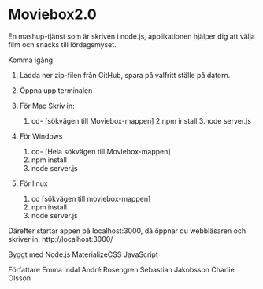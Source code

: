 # Moviebox2.0


En mashup-tjänst som är skriven i node.js, applikationen hjälper dig att välja film och snacks till lördagsmyset.


Komma igång

1. Ladda ner zip-filen från GitHub, spara på valfritt ställe på datorn. 

2. Öppna upp terminalen 

3. För Mac Skriv in:
	1. cd- [sökvägen till Moviebox-mappen]
	2.npm install
	3.node server.js  
	
4. För Windows
	1. cd- [Hela sökvägen till Moviebox-mappen]
	2. npm install
	3. node server.js

5. För linux
	1. cd [sökvägen till moviebox-mappen]
	2. npm install
	3. node server.js


Därefter startar appen på localhost:3000, då öppnar du webbläsaren och skriver in: http://localhost:3000/





Byggt med
Node.js
MaterializeCSS
JavaScript

Författare
Emma Indal
André Rosengren
Sebastian Jakobsson
Charlie Olsson
